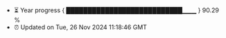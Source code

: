 - ⏳ Year progress { ███████████████████████████▁▁▁ } 90.29 %
- ⏰ Updated on Tue, 26 Nov 2024 11:18:46 GMT

